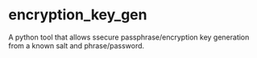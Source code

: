 # encryption_key_gen
A python tool that allows ssecure passphrase/encryption key generation from a known salt and phrase/password.
